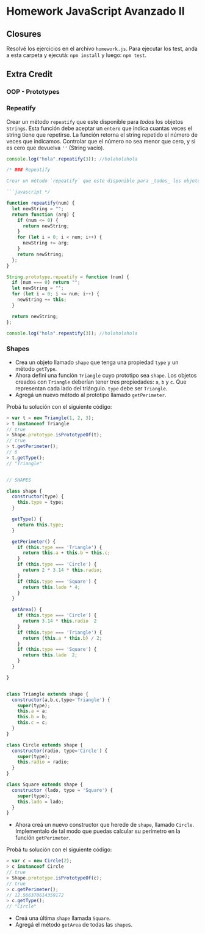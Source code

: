 # Homework JavaScript Avanzado II

## Closures

Resolvé los ejercicios en el archivo `homework.js`.
Para ejecutar los test, anda a esta carpeta y ejecutá:
`npm install` y luego:
`npm test`.

## Extra Credit

### OOP - Prototypes

### Repeatify

Crear un método `repeatify` que este disponible para _todos_ los objetos `Strings`. Esta función debe aceptar un `entero` que indica cuantas veces el string tiene que repetirse. La función retorna el string repetido el número de veces que indicamos. Controlar que el número no sea menor que cero, y si es cero que devuelva `''` (String vacío).

````javascript
console.log("hola".repeatify(3)); //holaholahola

/* ### Repeatify

Crear un método `repeatify` que este disponible para _todos_ los objetos `Strings`. Esta función debe aceptar un `entero` que indica cuantas veces el string tiene que repetirse. La función retorna el string repetido el número de veces que indicamos. Controlar que el número no sea menor que cero, y si es cero que devuelva `''` (String vacío).

```javascript */

function repeatify(num) {
  let newString = "";
  return function (arg) {
    if (num <= 0) {
      return newString;
    }
    for (let i = 0; i < num; i++) {
      newString += arg;
    }
    return newString;
  };
}

String.prototype.repeatify = function (num) {
  if (num === 0) return "";
  let newString = "";
  for (let i = 0; i <= num; i++) {
    newString += this;
  }

  return newString;
};

console.log("hola".repeatify(3)); //holaholahola
````

### Shapes

- Crea un objeto llamado `shape` que tenga una propiedad `type` y un método `getType`.
- Ahora defini una función `Triangle` cuyo prototipo sea `shape`. Los objetos creados con `Triangle` deberían tener tres propiedades: `a`, `b` y `c`. Que representan cada lado del triángulo. `type` debe ser `Triangle`.
- Agregá un nuevo método al prototipo llamado `getPerimeter`.

Probá tu solución con el siguiente código:

```javascript
> var t = new Triangle(1, 2, 3);
> t instanceof Triangle
// true
> Shape.prototype.isPrototypeOf(t);
// true
> t.getPerimeter();
// 6
> t.getType();
// "Triangle"


// SHAPES

class shape {
  constructor(type) {
    this.type = type;
  }

  getType() {
    return this.type;
  }

  getPerimeter() {
    if (this.type === 'Triangle') {
      return this.a + this.b + this.c;
    }
    if (this.type === 'Circle') {
      return 2 * 3.14 * this.radio;
    }
    if (this.type === 'Square') {
      return this.lado * 4;
    }
  }

  getArea() {
    if (this.type === 'Circle') {
      return 3.14 * this.radio  2
    }
    if (this.type === 'Triangle') {
      return (this.a * this.b) / 2;
    }
    if (this.type === 'Square') {
      return this.lado  2;
    }
  }

}


class Triangle extends shape {
  constructor(a,b,c,type='Triangle') {
    super(type);
    this.a = a;
    this.b = b;
    this.c = c;
  }
}

class Circle extends shape {
  constructor(radio, type='Circle') {
    super(type);
    this.radio = radio;
  }
}

class Square extends shape {
  constructor (lado, type = 'Square') {
    super(type);
    this.lado = lado;
  }
}

```

- Ahora creá un nuevo constructor que herede de `shape`, llamado `Circle`. Implementalo de tal modo que puedas calcular su perímetro en la función `getPerimeter`.

Probá tu solución con el siguiente código:

```javascript
> var c = new Circle(2);
> c instanceof Circle
// true
> Shape.prototype.isPrototypeOf(c);
// true
> c.getPerimeter();
// 12.566370614359172
> c.getType();
// "Circle"
```

- Creá una última `shape` llamada `Square`.
- Agregá el método `getArea` de todas las `shape`s.
